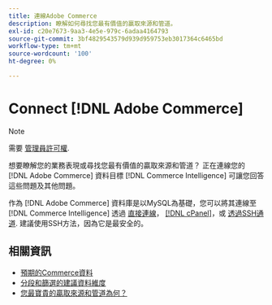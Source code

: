 ```yaml
---
title: 連線Adobe Commerce
description: 瞭解如何尋找您最有價值的贏取來源和管道。
exl-id: c20e7673-9aa3-4e5e-979c-6adaa4164793
source-git-commit: 3bf4829543579d939d959753eb3017364c6465bd
workflow-type: tm+mt
source-wordcount: '100'
ht-degree: 0%

---
```


# Connect [!DNL Adobe Commerce]

>[!NOTE]
>
>需要 [管理員許可權](../../../administrator/user-management/user-management.md).

想要瞭解您的業務表現或尋找您最有價值的贏取來源和管道？ 正在連線您的 [!DNL Adobe Commerce] 資料目標 [!DNL Commerce Intelligence] 可讓您回答這些問題及其他問題。

作為 [!DNL Adobe Commerce] 資料庫是以MySQL為基礎，您可以將其連線至 [!DNL Commerce Intelligence] 透過 [直接連線](../integrations/mysql-via-a-direct-connection.md)， [[!DNL cPanel]](../integrations/mysql-via-cpanel.md)，或 [透過SSH通道](../integrations/mysql-via-ssh-tunnel.md). 建議使用SSH方法，因為它是最安全的。

## 相關資訊

* [預期的Commerce資料](../integrations/magento-data.md)
* [分段和篩選的建議資料維度](../../../best-practices/segment-filter.md)
* [您最寶貴的贏取來源和管道為何？](../../analysis/most-value-source-channel.md)
